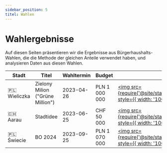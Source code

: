 ```yaml
---
sidebar_position: 5
titel: Wahlen
---
```


# Wahlergebnisse

Auf diesen Seiten präsentieren wir die Ergebnisse aus Bürgerhaushalts-Wahlen, die die Methode der gleichen Anteile verwendet haben, und analysieren Daten aus diesen Wahlen.

| Stadt | Titel | Wahltermin | Budget | Bild | |
| --- | --- | --- | --- | --- | --- |
| 🇵🇱 Wieliczka | Zielony Milion ("Grüne Million") | 2023-04-26 | PLN 1 000 000 | [<img src={require('@site/static/img/wielieczka.jpg').default} style={{ width: '100px' }} />](/elections/zielony-milion) | [[mehr]](/elections/zielony-milion) |
| 🇨🇭 Aarau | Stadtidee | 2023-06-25 | CHF 50 000 | [<img src={require('@site/static/img/aarau.jpg').default} style={{ width: '100px' }} />](/elections/aarau-2023) | [[mehr]](/elections/aarau-2023) |
| 🇵🇱 Świecie | BO 2024 | 2023-09-25 | PLN 1 070 000 | [<img src={require('@site/static/img/swiecie.png').default} style={{ width: '100px' }} />](/elections/swiecie-2024) | [[mehr]](/elections/swiecie-2024) |